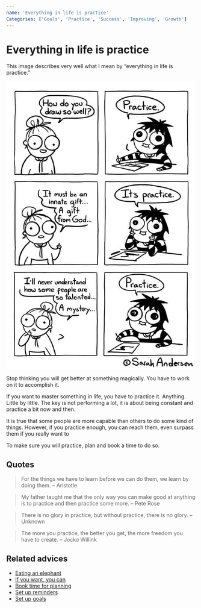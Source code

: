 ```yaml
---
name: 'Everything in life is practice'
Categories: ['Goals', 'Practice', 'Success', 'Improving', 'Growth']
---
```

# Everything in life is practice
 
This image describes very well what I mean by “everything in life is practice.”
 
![Practice by Sarah Andersen](./assets/sarah_andersen_practice.jpg)
 
Stop thinking you will get better at something magically. You have to work on it to accomplish it.
 
If you want to master something in life, you have to practice it. Anything. Little by little. The key is not performing a lot, it is about being constant and practice a bit now and then.
 
It is true that some people are more capable than others to do some kind of things. However, if you practice enough, you can reach them, even surpass them if you really want to
 
To make sure you will practice, plan and book a time to do so.

## Quotes
 
> For the things we have to learn before we can do them, we learn by doing them. – Aristotle
 
> My father taught me that the only way you can make good at anything is to practice and then practice some more. – Pete Rose
 
> There is no glory in practice, but without practice, there is no glory. – Unknown
 
> The more you practice, the better you get, the more freedom you have to create. – Jocko Willink

## Related advices
 
- [Eating an elephant](../Eating%20an%20elephant/index.md)
- [If you want, you can](../If%20you%20want,%20you%20can/index.md)
- [Book time for planning](../Book%20time%20for%20planning/index.md)
- [Set up reminders](../Set%20up%20reminders/index.md)
- [Set up goals](../Set%20up%20goals/index.md)